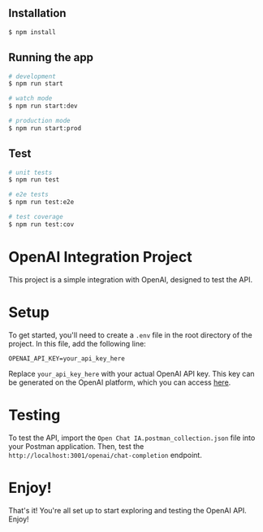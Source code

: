 ## Installation

```bash
$ npm install
```

## Running the app

```bash
# development
$ npm run start

# watch mode
$ npm run start:dev

# production mode
$ npm run start:prod
```

## Test

```bash
# unit tests
$ npm run test

# e2e tests
$ npm run test:e2e

# test coverage
$ npm run test:cov
```

# OpenAI Integration Project

This project is a simple integration with OpenAI, designed to test the API.

# Setup

To get started, you'll need to create a `.env` file in the root directory of the project. In this file, add the following line:

```
OPENAI_API_KEY=your_api_key_here
```

Replace `your_api_key_here` with your actual OpenAI API key. This key can be generated on the OpenAI platform, which you can access [here](https://platform.openai.com/).


# Testing

To test the API, import the `Open Chat IA.postman_collection.json` file into your Postman application. Then, test the `http://localhost:3001/openai/chat-completion` endpoint.

# Enjoy!

That's it! You're all set up to start exploring and testing the OpenAI API. Enjoy!
